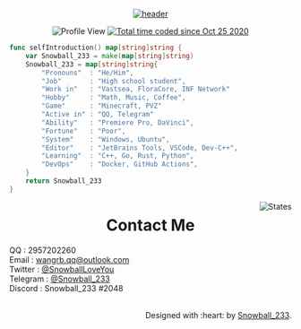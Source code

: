 <!--suppress ALL -->
<div align='center'>

[![header]][home]

  <p align="center">
      <img alt="Profile View" src="https://komarev.com/ghpvc/?username=SnowballXueQiu&style=flat-square"/>
      <a href="https://wakatime.com/@ea22cbac-f1f5-4e51-a8ba-aa812b46f257">
          <img alt="Total time coded since Oct 25 2020" src="https://wakatime.com/badge/user/ea22cbac-f1f5-4e51-a8ba-aa812b46f257.svg?style=flat-square"/>
      </a>
  </p>

</div>

```go
func selfIntroduction() map[string]string {
	var Snowball_233 = make(map[string]string)
	Snowball_233 = map[string]string{
		"Pronouns"  : "He/Him",
		"Job"       : "High school student",
		"Work in"   : "Vastsea, FloraCore, INF Network"
		"Hobby"     : "Math, Music, Coffee",
		"Game"      : "Minecraft, PVZ"
		"Active in" : "QQ, Telegram"
		"Ability"   : "Premiere Pro, DaVinci",
		"Fortune"   : "Poor",
		"System"    : "Windows, Ubuntu",
		"Editor"    : "JetBrains Tools, VSCode, Dev-C++",
		"Learning"  : "C++, Go, Rust, Python",
		"DevOps"    : "Docker, GitHub Actions",
	}
	return Snowball_233
}
```

<p align="center">
    <a>
        <img alt="States" src="https://github-readme-stats.vercel.app/api?username=SnowballXueQiu&show_icons=true&icon_color=0099CC&title_color=0099CC&?include_all_commits=true" align="right" style="vertical-align: middle;">
        <a>
            <h1 align="center">Contact Me</h1>
            <div align="left">
                <span>QQ : 2957202260</span> <br />
                <span>Email : </span> <a href="mailto:wangrb.qq@outlook.com">wangrb.qq@outlook.com</a> <br />
                <span>Twitter : </span> <a href="https://twitter.com/SnowballLoveYou">@SnowballLoveYou</a> <br />
                <span>Telegram : </span> <a href="https://t.me/Snowball_233">@Snowball_233</a> <br />
                <span>Discord : Snowball_233 #2048</span> 
            </div>
        </a>
    </a>
    <br />
</p>

<div align="right">
    Designed with :heart: by <a href="https://github.com/SnowballXueQiu" target="_blank">Snowball_233</a>.
</div>

[home]: https://github.com/SnowballXueQiu
[header]: https://capsule-render.vercel.app/api?type=Waving&color=timeGradient&height=200&animation=fadeIn&section=header&text=Snowball_233&fontSize=50
